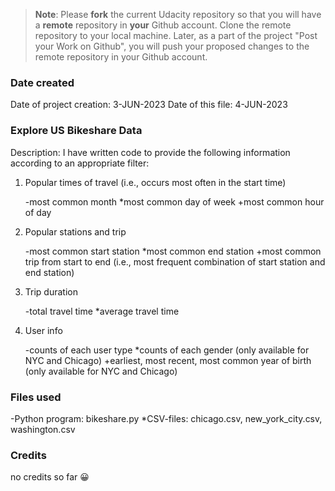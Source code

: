 >**Note**: Please **fork** the current Udacity repository so that you will have a **remote** repository in **your** Github account. Clone the remote repository to your local machine. Later, as a part of the project "Post your Work on Github", you will push your proposed changes to the remote repository in your Github account.

### Date created
Date of project creation: 3-JUN-2023
Date of this file: 4-JUN-2023

### Explore US Bikeshare Data

Description: I have written code to provide the following information according to an appropriate filter:

1. Popular times of travel (i.e., occurs most often in the start time)

    -most common month
    *most common day of week
    +most common hour of day

2. Popular stations and trip

    -most common start station
    *most common end station
    +most common trip from start to end (i.e., most frequent combination of start station and end station)

3. Trip duration

    -total travel time
    *average travel time

4. User info

    -counts of each user type
    *counts of each gender (only available for NYC and Chicago)
    +earliest, most recent, most common year of birth (only available for NYC and Chicago)

### Files used
-Python program: bikeshare.py
*CSV-files: chicago.csv, new_york_city.csv, washington.csv

### Credits
no credits so far :grinning:

